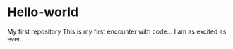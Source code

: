 # Hello-world
My first repository
This is my first encounter with code... 
I am as excited as ever.
